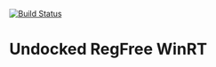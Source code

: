 [![Build Status](https://dev.azure.com/microsoft/Dart/_apis/build/status/Undocked%20RegFree%20WinRT%20Nuget?branchName=master)](https://dev.azure.com/microsoft/Dart/_build/latest?definitionId=47851&branchName=master)

# Undocked RegFree WinRT
